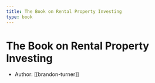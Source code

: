```yaml
---
title: The Book on Rental Property Investing
type: book
---
```


# The Book on Rental Property Investing

- Author: [[brandon-turner]]